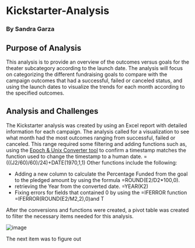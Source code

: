 # Kickstarter-Analysis
### By Sandra Garza

## Purpose of Analysis
This analysis is to provide an overview of the outcomes versus goals for the theater subcategory according to the launch date. The analysis will focus on categorizing the different fundraising goals to compare with the campaign outcomes that had a successful, failed or canceled status, and using the launch dates to visualize the trends for each month according to the specified outcomes. 

## Analysis and Challenges
The Kickstarter analysis was created by using an Excel report with detailed information for each campaign. The analysis called for a visualization to see what month had the most outcomes ranging from successful, failed or canceled. This range required some filtering and adding functions such as, using the [Epoch & Unix Converter tool](https://www.epochconverter.com/) to confirm a timestamp matches the function used to change the timestamp to a human date. =(((J2/60)/60)/24)+DATE(1970,1,1)  Other functions include the following: 

- Adding a new column to calculate the Percentage Funded from the goal to the pledged amount by using the formula =ROUND(E2/D2*100,0). 
- retrieving the Year from the converted date. =YEAR(K2)
- Fixing errors for fields that contained 0 by using the =IFERROR function =IFERROR(ROUND(E2/M2,2),0)and  T

After the conversions and functions were created, a pivot table was created to filter the necessary items needed for this analysis. 

![image](https://user-images.githubusercontent.com/30300621/173476912-9472a114-8c95-40de-8f6a-66c0001e2604.png)


The next item was to figure out 
